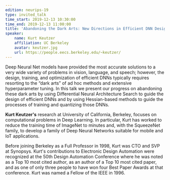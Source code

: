 ```yaml
---
edition: neurips-19
type: invited_talk
time_start: 2019-12-13 10:30:00
time_end: 2019-12-13 11:00:00
title: 'Abandoning the Dark Arts: New Directions in Efficient DNN Design'
speaker:
    name: Kurt Keutzer
    affiliation: UC Berkeley
    avatar: keutzer.jpg
    url: https://people.eecs.berkeley.edu/~keutzer/
---
```

Deep Neural Net models have provided the most accurate solutions to a very wide variety of problems in vision, language, and speech; however,  the design, training, and optimization of efficient DNNs typically requires resorting to the “dark arts” of ad hoc methods and extensive hyperparameter tuning. In this talk we present our progress on abandoning these dark arts by using Differential Neural Architecture Search to guide the design of efficient DNNs and by using Hessian-based methods to guide the processes of training and quantizing those DNNs.

**Kurt Keutzer's** research at University of California, Berkeley, focuses on computational problems in Deep Learning. In particular, Kurt has worked to reduce the training time of ImageNet to minutes and, with the SqueezeNet family, to develop a family of Deep Neural Networks suitable for mobile and IoT applications.

Before joining Berkeley as a Full Professor in 1998, Kurt was CTO and SVP at Synopsys. Kurt's contributions to Electronic Design Automation were recognized at the 50th Design Automation Conference where he was noted as a Top 10 most cited author, as an author of a Top 10 most cited paper, and as one of only three people to have won four Best Paper Awards at that conference. Kurt was named a Fellow of the IEEE in 1996.
